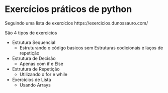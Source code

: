 <h1>Exercícios práticos de python</h1>
<p>Seguindo uma lista de exercícios https://exercicios.dunossauro.com/</p>
<p>São 4 tipos de exercicios</p>

- Estrutura Sequencial
  - Estruturando o código basicos sem Estruturas codicionais e laços de repetição
- Estrutura de Decisão
  - Apenas com if e Else
- Estrutura de Repetição
  - Utilizando o for e while
- Exercícios de Lista
   - Usando Arrays
